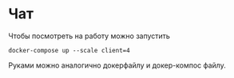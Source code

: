 # Чат

Чтобы посмотреть на работу можно запустить
```
docker-compose up --scale client=4
```

Руками можно аналогично докерфайлу и докер-компос файлу.
